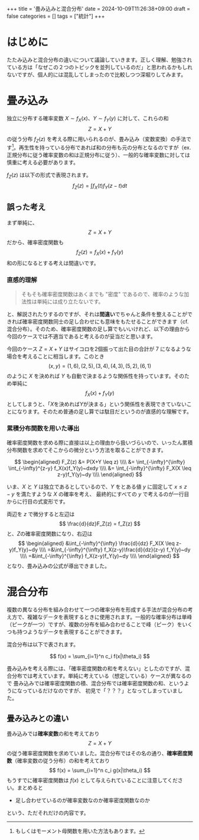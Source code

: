 +++
title = '畳み込みと混合分布'
date = 2024-10-09T11:26:38+09:00
draft = false
categories = []
tags = ["統計"]
+++


# はじめに

たたみ込みと混合分布の違いについて議論していきます。正しく理解、勉強されている方は「なぜこの２つのトピックを並列しているのだ」と思われるかもしれないですが、個人的には混乱してしまったので比較しつつ深堀りしてみます。


# 畳み込み

独立に分布する確率変数 $X \sim f_X(x)$、$Y \sim f_Y(y)$ に対して、これらの和
$$
Z = X+Y
$$
の従う分布 $f_Z(z)$ を考える際に用いられるのが、畳み込み（変数変換）の手法です[^1]。再生性を持っている分布であれば和の分布も元の分布となるのですが（ex. 正規分布に従う確率変数の和は正規分布に従う）、一般的な確率変数に対しては慎重に考える必要があります。

$f_Z(z)$ は以下の形式で表現されます。
$$
f_Z(z) = \int f_X(t)f_Y(z-t) dt
$$


## 誤った考え

まず単純に、
$$
Z=X+Y
$$
だから、確率密度関数も
$$
f_Z(z) = f_X(x) + f_Y(y)
$$
和の形になるとする考えは間違いです。


### 直感的理解

> そもそも確率密度関数はあくまでも "密度" であるので、確率のような加法性は単純には成り立たないです。

と、解説されたりするのですが、それは**間違い**でちゃんと条件を整えることができれば確率密度関数同士の足し合わせにも意味をもたせることができます（cf. 混合分布）。そのため、確率密度関数の足し算でもいいけれど、以下の理由から今回のケースでは不適当であると考えるのが妥当だと思います。

今回のケース $Z=X+Y$ はサイコロを2個振って出た目の合計が 7 になるような場合を考えることに相当します。このとき
$$
(x, y) = (1,6),(2,5),(3,4),(4,3),(5,2),(6,1)
$$
のように $X$ を決めれば $Y$ も自動で決まるような関係性を持っています。そのため単純に
$$
f_X(x) + f_Y(y)
$$
としてしまうと、「$X$を決めれば$Y$が決まる」という関係性を表現できていないことになります。そのため普通の足し算では駄目だというのが直感的な理解です。


### 累積分布関数を用いた導出

確率密度関数を求める際に直接は以上の理由から扱いづらいので、いったん累積分布関数を求めてそこからの微分という方法を取ることができます。

$$
\begin{aligned}
F_Z(z) 
&= P(X+Y \leq z) \\\\
&= \int_{-\infty}^{\infty} \int_{-\infty}^{z-y} f_X(x)f_Y(y)~dxdy \\\\
&= \int_{-\infty}^{\infty} F_X(X \leq z-y)f_Y(y)~dy \\\\
\end{aligned}
$$

いま、$X$ と $Y$ は独立であるとしているので、$Y$ をとある値 $y$ に固定して $x\leq z-y$ を満たすような $X$ の確率を考え、
最終的にすべての $y$ で考えるのが一行目からに行目の式変形です。

両辺を $z$ で微分すると左辺は
$$
\frac{d}{dz}F_Z(z) = f_Z(z)
$$
と、$Z$の確率密度関数になり、右辺は
$$
\begin{aligned}
&\int_{-\infty}^{\infty} \frac{d}{dz} F_X(X \leq z-y)f_Y(y)~dy \\\\
=&\int_{-\infty}^{\infty} f_X(z-y)\frac{d}{dz}(z-y) f_Y(y)~dy \\\\
=&\int_{-\infty}^{\infty} f_X(z-y)f_Y(y)~dy \\\\
\end{aligned}
$$
となり、畳み込みの公式が導出できました。

# 混合分布

複数の異なる分布を組み合わせて一つの確率分布を形成する手法が混合分布の考え方で、複雑なデータを表現するときに使用されます。一般的な確率分布は単峰（ピークが一つ）ですが、複数の分布を組み合わせることで峰（ピーク）をいくつも持つようなデータを表現することができます。

混合分布は以下で表されます。

$$
f(x) =  \sum_{i=1}^n c_i f(x|\theta_i)
$$

畳み込みを考える際には、「確率密度関数の和を考えない」としたのですが、混合分布では考えています。単純に考えている（想定している）ケースが異なるので
畳み込みでは確率密度関数の積、混合分布では確率密度関数の和、というようになっているだけなのですが、
初見で「？？？」となってしまっていました。


## 畳み込みとの違い

畳み込みでは**確率変数**の和を考えており
$$
Z=X+Y
$$
の従う確率密度関数を求めていました。混合分布ではその名の通り、**確率密度関数**（確率変数の従う分布）の和を考えており
$$
f(x) =  \sum_{i=1}^n c_i g(x|\theta_i)
$$
もうすでに確率密度関数は $f(x)$ として与えられていることに注意してください。まとめると

* 足し合わせているのが確率変数なのか確率密度関数なのか

という、ただそれだけの内容です。







[^1]: もしくはモーメント母関数を用いた方法もあります。